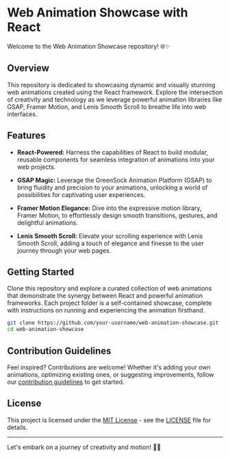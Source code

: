 # Web Animation Showcase with React

Welcome to the Web Animation Showcase repository! 🌐✨

## Overview

This repository is dedicated to showcasing dynamic and visually stunning web animations created using the React framework. Explore the intersection of creativity and technology as we leverage powerful animation libraries like GSAP, Framer Motion, and Lenis Smooth Scroll to breathe life into web interfaces.

## Features

- **React-Powered:** Harness the capabilities of React to build modular, reusable components for seamless integration of animations into your web projects.

- **GSAP Magic:** Leverage the GreenSock Animation Platform (GSAP) to bring fluidity and precision to your animations, unlocking a world of possibilities for captivating user experiences.

- **Framer Motion Elegance:** Dive into the expressive motion library, Framer Motion, to effortlessly design smooth transitions, gestures, and delightful animations.

- **Lenis Smooth Scroll:** Elevate your scrolling experience with Lenis Smooth Scroll, adding a touch of elegance and finesse to the user journey through your web pages.

## Getting Started

Clone this repository and explore a curated collection of web animations that demonstrate the synergy between React and powerful animation frameworks. Each project folder is a self-contained showcase, complete with instructions on running and experiencing the animation firsthand.

```bash
git clone https://github.com/your-username/web-animation-showcase.git
cd web-animation-showcase
```

## Contribution Guidelines

Feel inspired? Contributions are welcome! Whether it's adding your own animations, optimizing existing ones, or suggesting improvements, follow our [contribution guidelines](CONTRIBUTING.md) to get started.

## License

This project is licensed under the [MIT License](LICENSE) - see the [LICENSE](LICENSE) file for details.

---

Let's embark on a journey of creativity and motion! 🚀✨

